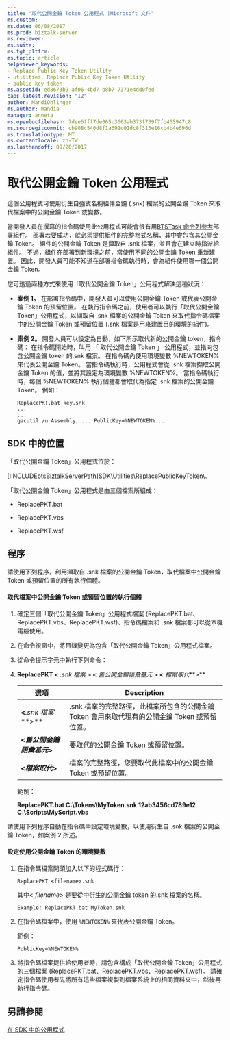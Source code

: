 ```yaml
---
title: "取代公開金鑰 Token 公用程式 |Microsoft 文件"
ms.custom: 
ms.date: 06/08/2017
ms.prod: biztalk-server
ms.reviewer: 
ms.suite: 
ms.tgt_pltfrm: 
ms.topic: article
helpviewer_keywords:
- Replace Public Key Token Utility
- utilities, Replace Public Key Token Utility
- public key token
ms.assetid: ed8673b9-af06-4bd7-b8b7-7371e4dd0fed
caps.latest.revision: "12"
author: MandiOhlinger
ms.author: mandia
manager: anneta
ms.openlocfilehash: 7dee6fff7de065c3663ab373f739f7fb465947c8
ms.sourcegitcommit: cb908c540d8f1a692d01dc8f313e16cb4b4e696d
ms.translationtype: MT
ms.contentlocale: zh-TW
ms.lasthandoff: 09/20/2017
---
```

# <a name="replace-public-key-token-utility"></a>取代公開金鑰 Token 公用程式
這個公用程式可使用衍生自強式名稱組件金鑰 (.snk) 檔案的公開金鑰 Token 來取代檔案中的公開金鑰 Token 或變數。  
  
 當開發人員在撰寫的指令碼使用此公用程式可能會很有用[BTSTask 命令列參考](../core/btstask-command-line-reference.md)部署組件。 部署若要成功，就必須提供組件的完整格式名稱，其中會包含其公開金鑰 Token。 組件的公開金鑰 Token 是擷取自 .snk 檔案，並且會在建立時指派給組件。 不過，組件在部署到新環境之前，常使用不同的公開金鑰 Token 重新建置。 因此，開發人員可能不知道在部署指令碼執行時，會為組件使用哪一個公開金鑰 Token。  
  
 您可透過兩種方式來使用「取代公開金鑰 Token」公用程式解決這種狀況：  
  
-   **案例 1。** 在部署指令碼中，開發人員可以使用公開金鑰 Token 或代表公開金鑰 Token 的預留位置。 在執行指令碼之前，使用者可以執行「取代公開金鑰 Token」公用程式，以擷取自 .snk 檔案的公開金鑰 Token 來取代指令碼檔案中的公開金鑰 Token 或預留位置 (.snk 檔案是用來建置目的環境的組件)。  
  
-   **案例 2。** 開發人員可以設定為自動，如下所示取代新的公開金鑰 token，指令碼： 在指令碼開始時，叫用 「 取代公開金鑰 Token 」 公用程式，並指向包含公開金鑰 token 的.snk 檔案。 在指令碼內使用環境變數 %NEWTOKEN% 來代表公開金鑰 Token。 當指令碼執行時，公用程式會從 .snk 檔案擷取公開金鑰 Token 的值，並將其設定為環境變數 %NEWTOKEN%。 當指令碼執行時，每個 %NEWTOKEN% 執行個體都會取代為指定 .snk 檔案的公開金鑰 Token。 例如：  
  
    ```  
    ReplacePKT.bat key.snk  
    ...  
    ...  
    gacutil /u Assembly, ... PublicKey=%NEWTOKEN% ...  
    ```  
  
## <a name="location-in-sdk"></a>SDK 中的位置  
 「取代公開金鑰 Token」公用程式位於：  
  
 [!INCLUDE[btsBiztalkServerPath](../includes/btsbiztalkserverpath-md.md)]SDK\Utilities\ReplacePublicKeyToken\\。  
  
 「取代公開金鑰 Token」公用程式是由三個檔案所組成：  
  
-   ReplacePKT.bat  
  
-   ReplacePKT.vbs  
  
-   ReplacePKT.wsf  
  
## <a name="procedures"></a>程序  
 請使用下列程序，利用擷取自 .snk 檔案的公開金鑰 Token，取代檔案中公開金鑰 Token 或預留位置的所有執行個體。  
  
#### <a name="to-replace-instances-of-a-public-key-token-or-a-placeholder-in-a-file"></a>取代檔案中公開金鑰 Token 或預留位置的執行個體  
  
1.  確定三個「取代公開金鑰 Token」公用程式檔案 (ReplacePKT.bat、ReplacePKT.vbs、ReplacePKT.wsf)、指令碼檔案和 .snk 檔案都可以從本機電腦使用。  
  
2.  在命令視窗中，將目錄變更為包含「取代公開金鑰 Token」公用程式檔案。  
  
3.  從命令提示字元中執行下列命令：  
  
4.  **ReplacePKT \<**  *.snk 檔案*  **>  \<**  *舊公開金鑰語彙基元*  **>  \<**  *檔案取代***>**  
  
    |選項|Description|  
    |------------|-----------------|  
    |**\<***.snk 檔案***>**|.snk 檔案的完整路徑，此檔案所包含的公開金鑰 Token 會用來取代現有的公開金鑰 Token 或預留位置。|  
    |**\<***舊公開金鑰語彙基元***>**|要取代的公開金鑰 Token 或預留位置。|  
    |**\<***檔案取代***>**|檔案的完整路徑，您要取代此檔案中的公開金鑰 Token 或預留位置。|  
  
     範例：  
  
     **ReplacePKT.bat C:\Tokens\MyToken.snk 12ab3456cd789e12 C:\Scripts\MyScript.vbs**  
  
 請使用下列程序自動在指令碼中設定環境變數，以使用衍生自 .snk 檔案的公開金鑰 Token，如案例 2 所述。  
  
#### <a name="to-set-an-environment-variable-that-uses-a-public-key-token"></a>設定使用公開金鑰 Token 的環境變數  
  
1.  在指令碼檔案開頭加入以下的程式碼行：  
  
    ```  
    ReplacePKT <filename>.snk  
    ```  
  
     其中\< *filename*> 是要從中衍生的公開金鑰 token 的.snk 檔案的名稱。  
  
    ```  
    Example: ReplacePKT.bat MyToken.snk  
    ```  
  
2.  在指令碼檔案中，使用 `%NEWTOKEN%` 來代表公開金鑰 Token。  
  
     範例：  
  
    ```  
    PublicKey=%NEWTOKEN%  
    ```  
  
3.  將指令碼檔案提供給使用者時，請包含構成「取代公開金鑰 Token」公用程式的三個檔案 (ReplacePKT.bat、ReplacePKT.vbs、ReplacePKT.wsf)。 請確定指令碼使用者先將所有這些檔案複製到檔案系統上的相同資料夾中，然後再執行指令碼。  
  
## <a name="see-also"></a>另請參閱  
 [在 SDK 中的公用程式](../core/utilities-in-the-sdk.md)